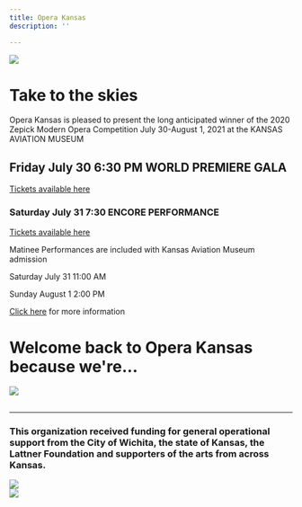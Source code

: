 ```yaml
---
title: Opera Kansas
description: ''

---
```

![](/uploads/staggerwing-title-card.png)

# Take to the skies

Opera Kansas is pleased to present the long anticipated winner of the 2020 Zepick Modern Opera Competition July 30-August 1, 2021 at the KANSAS AVIATION MUSEUM

## Friday July 30 6:30 PM WORLD PREMIERE GALA

[Tickets available here](https://staggerwing.bpt.me "GALA")

### Saturday July 31 7:30 ENCORE PERFORMANCE

[Tickets available here](	https://bpt.me/5170122 "Saturday")

Matinee Performances are included with Kansas Aviation Museum admission

Saturday July 31 11:00 AM

Sunday August 1 2:00 PM

[Click here](https://operakansas.org/our-performances/ "Staggerwing") for more information

# Welcome back to Opera Kansas because we're...

![](/uploads/opera-in-fb-announcement.jpg)

## 

***

### This organization received funding for general operational support from the City of Wichita, the state of Kansas, the Lattner Foundation and supporters of the arts from across Kansas.

<div class="sponsor-logos">
<div><img src="/img/wichita-logo.png"></div>
<div><img src="/img/arts-commission-logo.png"></div>
</div>
